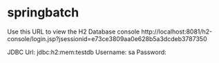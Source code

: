# springbatch

Use this URL to view the H2 Database console
http://localhost:8081/h2-console/login.jsp?jsessionid=e73ce3809aa0e628b5a3dcdeb3787350

JDBC Url: jdbc:h2:mem:testdb
Username: sa
Password: 
